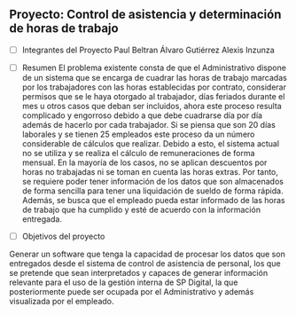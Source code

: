 ## Proyecto: Control de asistencia y determinación de horas de trabajo

- [	] Integrantes del Proyecto
Paul Beltran
Álvaro Gutiérrez
Alexis Inzunza

- [	] Resumen
El problema existente consta de que el Administrativo dispone de un sistema que se encarga de cuadrar las horas de trabajo marcadas por los trabajadores con las horas establecidas por contrato, considerar permisos que se le haya otorgado al trabajador, días feriados durante el mes u otros casos que deban ser incluidos, ahora este proceso resulta complicado y engorroso debido a que debe cuadrarse día por día además de hacerlo por cada trabajador. Si se piensa que son 20 días laborales y se tienen 25 empleados este proceso da un número considerable de cálculos que realizar. Debido a esto, el sistema actual no se utiliza y se realiza el cálculo de remuneraciones de forma mensual. En la mayoría de los casos, no se aplican descuentos por horas no trabajadas ni se toman en cuenta las horas extras. Por tanto, se requiere poder tener información de los datos que son almacenados de forma sencilla para tener una liquidación de sueldo de forma rápida. Además, se busca que el empleado pueda estar informado de las horas de trabajo que ha cumplido y esté de acuerdo con la información entregada.

- [	] Objetivos del proyecto

 Generar un software que tenga la capacidad de procesar los datos que son entregados desde el sistema de control de asistencia de personal, los que se pretende que sean interpretados y capaces de generar información relevante para el uso de la gestión interna de SP Digital, la que posteriormente puede ser ocupada por el Administrativo y además visualizada por el empleado.
